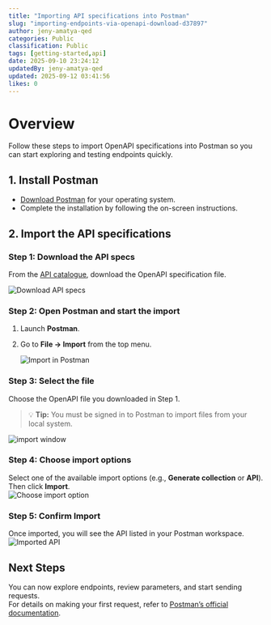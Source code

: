 ```yaml
---
title: "Importing API specifications into Postman"
slug: "importing-endpoints-via-openapi-download-d37897"
author: jeny-amatya-qed
categories: Public
classification: Public
tags: [getting-started,api]
date: 2025-09-10 23:24:12 
updatedBy: jeny-amatya-qed
updated: 2025-09-12 03:41:56 
likes: 0
---
```


# Overview 

Follow these steps to import OpenAPI specifications into Postman so you can start exploring and testing endpoints quickly.  

## 1. Install Postman  

- [Download Postman](https://www.postman.com/downloads/) for your operating system.  
- Complete the installation by following the on-screen instructions.  


## 2. Import the API specifications  

### Step 1: Download the API specs  
From the [API catalogue](https://developer.qed.qld.gov.au/apis/), download the OpenAPI specification file.  

![Download API specs](https://sadevportal3.blob.core.windows.net/root/post/1-import-download-api-specs.png)  


### Step 2: Open Postman and start the import  
1. Launch **Postman**.  
2. Go to **File → Import** from the top menu.  

    ![Import in Postman](https://sadevportal3.blob.core.windows.net/root/post/2-import-import-in-postman.png)  


### Step 3: Select the file  
Choose the OpenAPI file you downloaded in Step 1.  

> 💡 **Tip:** You must be signed in to Postman to import files from your local system.  

![import window](https://sadevportal3.blob.core.windows.net/root/post/3-import-import-window.png)
   
### Step 4: Choose import options  
Select one of the available import options (e.g., **Generate collection** or **API**).  
Then click **Import**.  
![Choose import option](https://sadevportal3.blob.core.windows.net/root/post/3-import-import-window-1.png)  


### Step 5: Confirm Import  
Once imported, you will see the API listed in your Postman workspace.
 ![Imported API](https://sadevportal3.blob.core.windows.net/root/post/3-import-import-window-2.png)

## Next Steps  

You can now explore endpoints, review parameters, and start sending requests.  
For details on making your first request, refer to [Postman’s official documentation](https://learning.postman.com/docs/getting-started/importing-and-exporting/importing-data/).